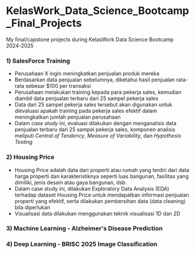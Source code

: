 # KelasWork_Data_Science_Bootcamp_Final_Projects
My final/capstone projects during KelasWork Data Science Bootcamp 2024-2025
### 1) SalesForce Training
* Perusahaan X ingin meningkatkan penjualan produk mereka
* Berdasarkan data penjualan sebelumnya, diketahui hasil penjualan rata-rata sebesar $100 per transaksi
* Perusahaan melakukan training kepada para pekerja sales, kemudian diambil data penjualan terbaru dari 25 sampel pekerja sales
* Data dari 25 sampel pekerja sales tersebut akan digunakan untuk dievaluasi apakah training pada pekerja sales efektif dalam meningkatkan jumlah penjualan perusahaan
* Dalam *case study* ini, evaluasi dilakukan dengan menganalisis data penjualan terbaru dari 25 sampel pekerja sales, komponen analisis meliputi *Central of Tendency*, *Measure of Variability*, dan *Hypothesis Testing*
### 2) Housing Price
* Housing Price adalah data dari properti atau rumah yang terdiri dari data harga properti dan karakteristiknya seperti luas bangunan, fasilitas yang dimiliki, jenis desain atau gaya bangunan, dsb.
* Dalam case study ini, dilakukan Exploratory Data Analysis (EDA) terhadap dataset Housing Price untuk mendapatkan informasi penjualan properti yang efektif, serta dilakukan pembersihan data (data cleaning) bila diperlukan
* Visualisasi data dilakukan menggunakan teknik visualisasi 1D dan 2D
### 3) Machine Learning - Alzheimer's Disease Prediction
### 4) Deep Learning - BRISC 2025 Image Classification
